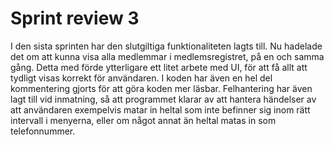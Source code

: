 Sprint review 3
=========
I den sista sprinten har den slutgiltiga funktionaliteten lagts till. Nu hadelade det om att kunna visa alla medlemmar i medlemsregistret, på en och samma gång. Detta med förde ytterligare ett litet arbete med UI, för att få allt att tydligt visas korrekt för användaren. I koden har även en hel del kommentering gjorts för att göra koden mer läsbar. Felhantering har även lagt till vid inmatning, så att programmet klarar av att hantera händelser av att användaren exempelvis matar in heltal som inte befinner sig inom rätt intervall i menyerna, eller om något annat än heltal matas in som telefonnummer.
